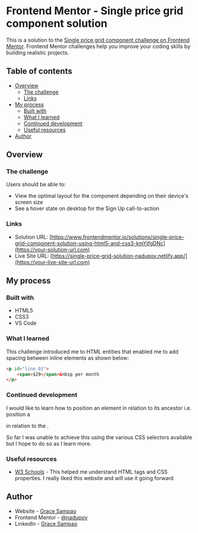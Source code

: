 # Frontend Mentor - Single price grid component solution

This is a solution to the [Single price grid component challenge on Frontend Mentor](https://www.frontendmentor.io/challenges/single-price-grid-component-5ce41129d0ff452fec5abbbc). Frontend Mentor challenges help you improve your coding skills by building realistic projects. 

## Table of contents

- [Overview](#overview)
  - [The challenge](#the-challenge)
  - [Links](#links)
- [My process](#my-process)
  - [Built with](#built-with)
  - [What I learned](#what-i-learned)
  - [Continued development](#continued-development)
  - [Useful resources](#useful-resources)
- [Author](#author)



## Overview

### The challenge

Users should be able to:

- View the optimal layout for the component depending on their device's screen size
- See a hover state on desktop for the Sign Up call-to-action



### Links

- Solution URL: [https://www.frontendmentor.io/solutions/single-price-grid-component-solution-using-html5-and-css3-kmYjfgDNc](https://your-solution-url.com)
- Live Site URL: [https://single-price-grid-solution-nadupoy.netlify.app/](https://your-live-site-url.com)

## My process

### Built with

- HTML5
- CSS3
- VS Code

### What I learned

This challenge introduced me to HTML entities that enabled me to add spacing between inline elements as shown below:

```html
<p id="line_01">
    <span>$29</span>&nbsp per month
</p>
```


### Continued development

I would like to learn how to position an element in relation to its ancestor i.e. position a <footer> in relation to the <html>.

So far I was unable to achieve this using the various CSS selectors available but I hope to do so as I learn more.

### Useful resources

- [W3 Schools](https://www.w3schools.com/default.asp) - This helped me understand HTML tags and CSS properties. I really liked this website and will use it going forward

## Author

- Website - [Grace Sampao](https://app.netlify.com/teams/nadupoy/sites)
- Frontend Mentor - [@nadupoy](https://www.frontendmentor.io/profile/nadupoy)
- LinkedIn - [Grace Sampao](https://www.linkedin.com/in/grace-sampao-49a3129b/)


